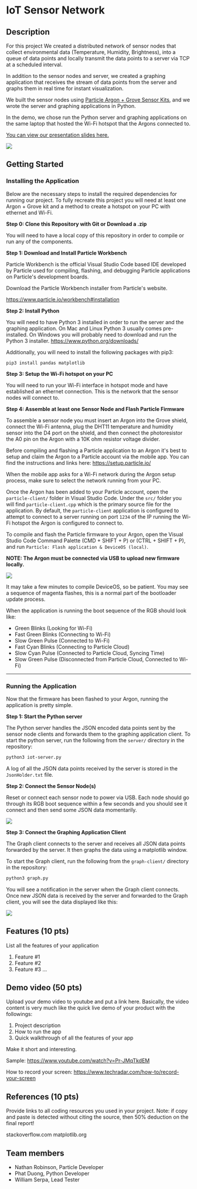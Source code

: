# IoT Sensor Network

## Description

For this project We created a distributed network of sensor nodes that collect environmental data (Temperature, Humidity, Brightness), into a queue of data points and locally transmit the data points to a server via TCP at a scheduled interval.

In addition to the sensor nodes and server, we created a graphing application that receives the stream of data points from the server and graphs them in real time for instant visualization.

We built the sensor nodes using [Particle Argon + Grove Sensor Kits](https://store.particle.io/products/iot-starter-kit), and we wrote the server and graphing applications in Python.

In the demo, we chose run the Python server and graphing applications on the same laptop that hosted the Wi-Fi hotspot that the Argons connected to.

[You can view our presentation slides here.](https://docs.google.com/presentation/d/1UNs1KHNIKJGHQrwOq8KRXnI_WiBQlWs4qDYuLd9ZOwg/edit?usp=sharing)

![](images/sensor-node.jpg)



## Getting Started

### Installing the Application

Below are the necessary steps to install the required dependencies for running our project. To fully recreate this project you will need at least one Argon + Grove kit and a method to create a hotspot on your PC with ethernet and Wi-Fi.

**Step 0: Clone this Repository with Git or Download a .zip**

You will need to have a local copy of this repository in order to compile or run any of the components.

**Step 1: Download and Install Particle Workbench**

Particle Workbench is the official Visual Studio Code based IDE developed by Particle used for compiling, flashing, and debugging Particle applications on Particle's development boards.

Download the Particle Workbench installer from Particle's website.

https://www.particle.io/workbench#installation

**Step 2: Install Python**

You will need to have Python 3 installed in order to run the server and the graphing application. On Mac and Linux Python 3 usually comes pre-installed. On Windows you will probably need to download and run the Python 3 installer. https://www.python.org/downloads/

Additionally, you will need to install the following packages with pip3:

```
pip3 install pandas matplotlib
```

**Step 3: Setup the Wi-Fi hotspot on your PC**

You will need to run your Wi-Fi interface in hotspot mode and have established an ethernet connection. This is the network that the sensor nodes will connect to.

**Step 4: Assemble at least one Sensor Node and Flash Particle Firmware**

To assemble a sensor node you must insert an Argon into the Grove shield, connect the Wi-Fi antenna, plug the DHT11 temperature and humidity sensor into the D4 port on the shield, and then connect the photoresistor the A0 pin on the Argon with a 10K ohm resistor voltage divider.

Before compiling and flashing a Particle application to an Argon it's best to setup and claim the Argon to a Particle account via the mobile app. You can find the instructions and links here: https://setup.particle.io/

When the mobile app asks for a Wi-Fi network during the Argon setup process, make sure to select the network running from your PC.

Once the Argon has been added to your Particle account, open the `particle-client/` folder in Visual Studio Code. Under the `src/` folder you will find `particle-client.cpp` which is the primary source file for the application. By default, the `particle-client` application is configured to attempt to connect to a server running on port `1234` of the IP running the Wi-Fi hotspot the Argon is configured to connect to.

To compile and flash the Particle firmware to your Argon, open the Visual Studio Code Command Palette (CMD + SHIFT + P) or (CTRL + SHIFT + P), and run `Particle: Flash application & DeviceOS (local)`.

**NOTE: The Argon must be connected via USB to upload new firmware locally.**

![](images/command-palette.png)

It may take a few minutes to compile DeviceOS, so be patient. You may see a sequence of magenta flashes, this is a normal part of the bootloader update process.

When the application is running the boot sequence of the RGB should look like:

* Green Blinks (Looking for Wi-Fi)
* Fast Green Blinks (Connecting to Wi-Fi)
* Slow Green Pulse (Connected to Wi-Fi)
* Fast Cyan Blinks (Connecting to Particle Cloud)
* Slow Cyan Pulse (Connected to Particle Cloud, Syncing Time)
* Slow Green Pulse (Disconnected from Particle Cloud, Connected to Wi-Fi)

---

### Running the Application

Now that the firmware has been flashed to your Argon, running the application is pretty simple.

**Step 1: Start the Python server**

The Python server handles the JSON encoded data points sent by the sensor node clients and forwards them to the graphing application client. To start the python server, run the following from the `server/` directory in the repository:

```bash
python3 iot-server.py
```

A log of all the JSON data points received by the server is stored in the `JsonHolder.txt` file.

**Step 2: Connect the Sensor Node(s)**

Reset or connect each sensor node to power via USB. Each node should go through its RGB boot sequence within a few seconds and you should see it connect and then send some JSON data momentarily.

![](images/server0.png)

**Step 3: Connect the Graphing Application Client**

The Graph client connects to the server and receives all JSON data points forwarded by the server. It then graphs the data using a matplotlib window.

To start the Graph client, run the following from the `graph-client/` directory in the repository:

```bash
python3 graph.py
```

You will see a notification in the server when the Graph client connects. Once new JSON data is received by the server and forwarded to the Graph client, you will see the data displayed like this:

![](images/graph.png)

## Features (10 pts)
List all the features of your application
1. Feature #1
2. Feature #2
3. Feature #3 
...

## Demo video (50 pts)

Upload your demo video to youtube and put a link here. Basically, the video content is very much like the quick live demo of your product with the followings:
1. Project description
2. How to run the app
3. Quick walkthrough of all the features of your app

Make it short and interesting.

Sample: https://www.youtube.com/watch?v=Pr-JMqTkdEM

How to record your screen: https://www.techradar.com/how-to/record-your-screen

## References (10 pts)

Provide links to all coding resources you used in your project. Note: if copy and paste is detected without citing the source, then 50% deduction on the final report!

stackoverflow.com
matplotlib.org

## Team members

* Nathan Robinson, Particle Developer
* Phat Duong, Python Developer
* William Serpa, Lead Tester

